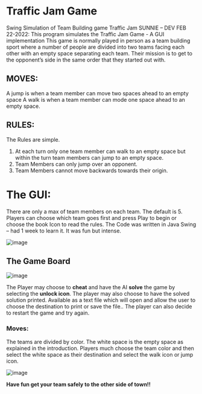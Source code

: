 # Traffic Jam Game
Swing Simulation of Team Building game Traffic Jam
SUNNIE – DEV
FEB 22-2022:
This program simulates the Traffic Jam Game - A GUI implementation
This game is normally played in person as a team building sport where a number of people
are divided into two teams facing each other with an empty space separating each team.
Their mission is to get to the opponent’s side in the same order that they started out with.
## MOVES:
A jump is when a team member can move two spaces ahead to an empty space
A walk is when a team member can mode one space ahead to an empty space.
## RULES:
The Rules are simple.
1. At each turn only one team member can walk to an empty space but within the turn team
members can jump to an empty space.
2. Team Members can only jump over an opponent.
3. Team Members cannot move backwards towards their origin.
# The GUI:
There are only a max of team members on each team. The default is 5. Players can choose
which team goes first and press Play to begin or choose the book Icon to read the rules.
The Code was written in Java Swing – had 1 week to learn it. It was fun but intense.

![image](https://user-images.githubusercontent.com/66528314/161365011-263e5d70-d8b8-4501-a89d-569b0815b87f.png)

## The Game Board

![image](https://user-images.githubusercontent.com/66528314/161365075-c8ad0d5f-bf7d-45a8-8b14-e9e989edd527.png)

The Player may choose to **cheat** and have the AI **solve** the game by selecting the **unlock icon**.
The player may also choose to have the solved solution printed. Available as a text file which
will open and allow the user to choose the destination to print or save the file..
The player can also decide to restart the game and try again.

### Moves:
The teams are divided by color. The white space is the empty space as explained in the
introduction. Players much choose the team color and then select the white space as their
destination and select the walk icon or jump icon.

![image](https://user-images.githubusercontent.com/66528314/161365130-36b8cd9e-e963-45ff-84cf-6c5c4301ea0a.png)

**Have fun get your team safely to the other side of town!!**
